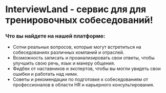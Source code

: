 # InterviewLand - сервис для для тренировочных собеседований!

### Что вы найдете на нашей платформе:
- Сотни реальных вопросов, которые могут встретиться на собеседованиях различных компаний и отраслей.
- Возможность записать и проанализировать свои ответы, чтобы улучшить свою речь, язык и манеру общения.
- Фидбек от наставников и экспертов, чтобы вы могли увидеть свои ошибки и работать над ними.
- Советы и рекомендации по подготовке к собеседованиям от профессионалов в области HR и карьерного консультирования.

